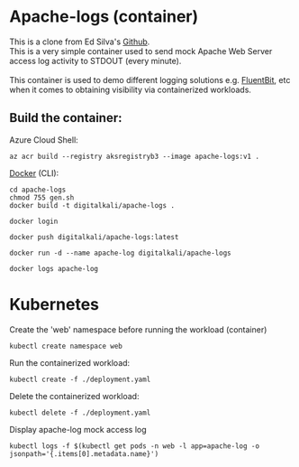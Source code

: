 # Apache-logs (container)
This is a clone from Ed Silva's [Github](https://github.com/edsiper/apache-logs).  <br />
This is a very simple container used to send mock Apache Web Server access log activity to STDOUT (every minute). <br />  
This container is used to demo different logging solutions e.g. [FluentBit](https://fluentbit.io/), etc when it comes to obtaining visibility via containerized workloads. <br />

## Build the container:
Azure Cloud Shell: 
```console
az acr build --registry aksregistryb3 --image apache-logs:v1 .
```
[Docker](https://www.docker.com/) (CLI): 
```console
cd apache-logs
chmod 755 gen.sh
docker build -t digitalkali/apache-logs .
```
```console
docker login
```
```console
docker push digitalkali/apache-logs:latest
```
```console
docker run -d --name apache-log digitalkali/apache-logs
```
```console
docker logs apache-log
```

# Kubernetes
Create the 'web' namespace before running the workload (container) <br />
```console
kubectl create namespace web
```

Run the containerized workload: <br />
```console
kubectl create -f ./deployment.yaml
```

Delete the containerized workload: <br />
```console
kubectl delete -f ./deployment.yaml
```

Display apache-log mock access log <br />
```console
kubectl logs -f $(kubectl get pods -n web -l app=apache-log -o jsonpath='{.items[0].metadata.name}')
```
